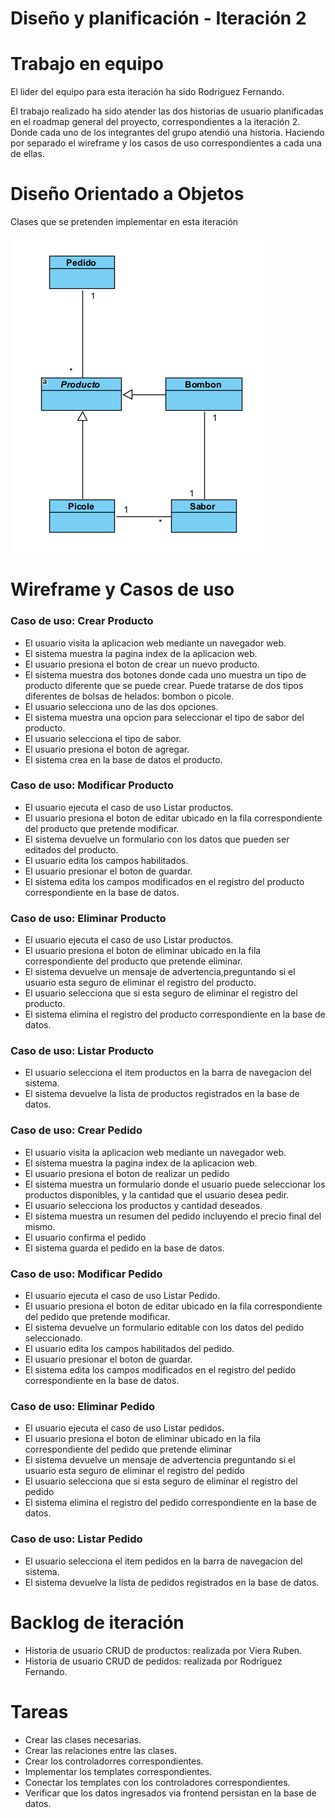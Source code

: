 # Diseño y planificación - Iteración 2

# Trabajo en equipo

El lider del equipo para esta iteración ha sido Rodriguez Fernando.

El trabajo realizado ha sido atender las dos historias de usuario planificadas en el roadmap general del proyecto, correspondientes a la iteración 2. Donde cada uno de los integrantes del grupo atendió una historia. Haciendo por separado el wireframe y los casos de uso correspondientes a cada una de ellas.
  
# Diseño Orientado a Objetos

Clases que se pretenden implementar en esta iteración

![](imagenes/iteracion2_dominio.png)

# Wireframe y Casos de uso

### Caso de uso: Crear Producto

 - El usuario visita la aplicacion web mediante un navegador web.
 - El sistema muestra la pagina index de la aplicacion web.
 - El usuario presiona el boton de crear un nuevo producto.
 - El sistema muestra dos botones donde cada uno muestra un tipo de producto diferente que se puede crear. Puede tratarse de dos tipos diferentes de bolsas de helados: bombon o picole.
 - El usuario selecciona uno de las dos opciones.
 - El sistema muestra una opcion para seleccionar el tipo de sabor del producto.
 - El usuario selecciona el tipo de sabor.
 - El usuario presiona el boton de agregar.
 - El sistema crea en la base de datos el producto.
  
### Caso de uso: Modificar Producto

- El usuario ejecuta el caso de uso Listar productos.
- El usuario presiona el boton de editar ubicado en la fila correspondiente del producto que pretende modificar.
- El sistema devuelve un formulario con los datos que pueden ser editados del producto.
- El usuario edita los campos habilitados.
- El usuario presionar el boton de guardar.
- El sistema edita los campos modificados en el registro del producto correspondiente en la base de datos.

### Caso de uso: Eliminar Producto

- El usuario ejecuta el caso de uso Listar productos.
- El usuario presiona el boton de eliminar ubicado en la fila correspondiente del producto que pretende eliminar.
- El sistema devuelve un mensaje de advertencia,preguntando si el usuario esta seguro de eliminar el registro del producto.
- El usuario selecciona que si esta seguro de eliminar el registro del producto.
- El sistema elimina el registro del producto correspondiente en la base de datos.
  
### Caso de uso: Listar Producto

- El usuario selecciona el item productos en la barra de navegacion del sistema.
- El sistema devuelve la lista de productos registrados en la base de datos.
  
### Caso de uso: Crear Pedido
 - El usuario visita la aplicacion web mediante un navegador web.
 - El sistema muestra la pagina index de la aplicacion web.
 - El usuario presiona el boton de realizar un pedido
 - El sistema muestra un formulario donde el usuario puede seleccionar los productos disponibles, y la cantidad que el usuario desea pedir.
 - El usuario selecciona los productos y cantidad deseados.
 - El sistema muestra un resumen del pedido incluyendo el precio final del mismo.
 - El usuario confirma el pedido
 - El sistema guarda el pedido en la base de datos.

### Caso de uso: Modificar Pedido
- El usuario ejecuta el caso de uso Listar Pedido.
- El usuario presiona el boton de editar ubicado en la fila correspondiente del pedido que pretende modificar.
- El sistema devuelve un formulario editable con los datos del pedido seleccionado.
- El usuario edita los campos habilitados del pedido.
- El usuario presionar el boton de guardar.
- El sistema edita los campos modificados en el registro del pedido correspondiente en la base de datos.
  
### Caso de uso: Eliminar Pedido
- El usuario ejecuta el caso de uso Listar pedidos.
- El usuario presiona el boton de eliminar ubicado en la fila correspondiente del pedido que pretende eliminar
- El sistema devuelve un mensaje de advertencia preguntando si el usuario esta seguro de eliminar el registro del pedido
- El usuario selecciona que si esta seguro de eliminar el registro del pedido
- El sistema elimina el registro del pedido correspondiente en la base de datos.
  
### Caso de uso: Listar Pedido
- El usuario selecciona el item pedidos en la barra de navegacion del sistema.
- El sistema devuelve la lista de pedidos registrados en la base de datos.

# Backlog de iteración

- Historia de usuario CRUD de productos: realizada por Viera Ruben.
- Historia de usuario CRUD de pedidos: realizada por Rodriguez Fernando.

# Tareas

- Crear las clases necesarias.
- Crear las relaciones entre las clases.
- Crear los controladorres correspondientes.
- Implementar los templates correspondientes.
- Conectar los templates con los controladores correspondientes.
- Verificar que los datos ingresados via frontend persistan en la base de datos.
